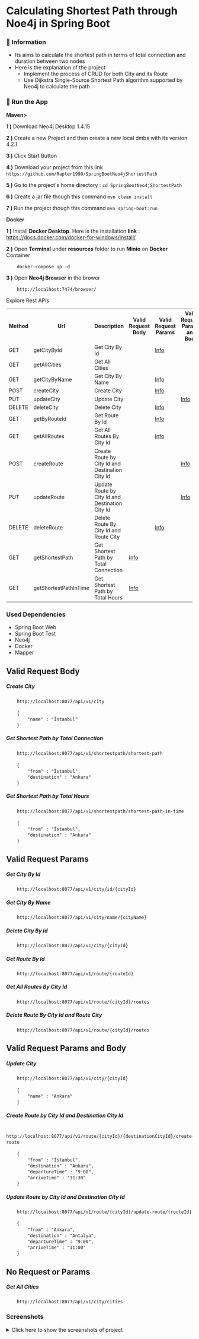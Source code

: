 # Calculating Shortest Path through Noe4j in Spring Boot

### 📖 Information

<ul style="list-style-type:disc">
  <li>Its aims to calculate the shortest path in terms of total connection and duration between two nodes</li>
  <li>Here is the explanation of the project
      <ul>
        <li>Implement the process of CRUD for both City and its Route</li>
        <li>Use Dijkstra Single-Source Shortest Path algorithm supported by Neo4j to calculate the path</li>
      </ul>
  </li>
</ul>

### 🔨 Run the App

<b>Maven></b>

<b>1 )</b> Download Neo4j Desktop 1.4.15

<b>2 )</b> Create a new Project and then create a new local dmbs with its version 4.2.1

<b>3 )</b> Click Start Button

<b>4 )</b> Download your project from this link `https://github.com/Rapter1990/SpringBootNeo4jShortestPath`

<b>5 )</b> Go to the project's home directory :  `cd SpringBootNeo4jShortestPath`

<b>6 )</b> Create a jar file though this command `mvn clean install`

<b>7 )</b> Run the project though this command `mvn spring-boot:run`


<b>Docker</b>

<b>1 )</b> Install <b>Docker Desktop</b>. Here is the installation <b>link</b> : https://docs.docker.com/docker-for-windows/install/

<b>2 )</b> Open <b>Terminal</b> under <b>resources</b> folder to run <b>Minio</b> on <b>Docker</b> Container
```
    docker-compose up -d
```
<b>3 )</b> Open <b>Neo4j Browser</b> in the brower
```
    http://localhost:7474/browser/
```

Explore Rest APIs
<table style="width:100%">
  <tr>
    <th>Method</th>
    <th>Url</th>
    <th>Description</th>
    <th>Valid Request Body</th>
    <th>Valid Request Params</th>
    <th>Valid Request Params and Body</th>
    <th>No Request or Params</th>
  </tr>
  <tr>
      <td>GET</td>
      <td>getCityById</td>
      <td>Get City By Id</td>
      <td></td>
      <td><a href="README.md#getCityById">Info</a></td>
      <td></td>
      <td></td>
  </tr>
  <tr>
      <td>GET</td>
      <td>getAllCities</td>
      <td>Get All Cities</td>
      <td></td>
      <td></td>
      <td></td>
      <td><a href="README.md#getAllCities">Info</a></td>
  </tr>
  <tr>
      <td>GET</td>
      <td>getCityByName</td>
      <td>Get City By Name</td>
      <td></td>
      <td><a href="README.md#getCityByName">Info</a></td>
      <td></td>
      <td></td>
  </tr>
  <tr>
      <td>POST</td>
      <td>createCity</td>
      <td>Create City</td>
      <td></td>
      <td><a href="README.md#getCityByName">Info</a></td>
      <td></td>
      <td></td>
  </tr>
  <tr>
      <td>PUT</td>
      <td>updateCity</td>
      <td>Update City</td>
      <td></td>
      <td></td>
      <td><a href="README.md#updateCity">Info</a></td>
      <td></td>
  </tr>
  <tr>
      <td>DELETE</td>
      <td>deleteCity</td>
      <td>Delete City</td>
      <td></td>
      <td><a href="README.md#deleteCity">Info</a></td>
      <td></td>
      <td></td>
  </tr>
  <tr>
      <td>GET</td>
      <td>getByRouteId</td>
      <td>Get Route By Id</td>
      <td></td>
      <td><a href="README.md#getByRouteId">Info</a></td>
      <td></td>
      <td></td>
  </tr>
  <tr>
      <td>GET</td>
      <td>getAllRoutes</td>
      <td>Get All Routes By City Id</td>
      <td></td>
      <td><a href="README.md#getAllRoutes">Info</a></td>
      <td></td>
      <td></td>
  </tr>
  <tr>
      <td>POST</td>
      <td>createRoute</td>
      <td>Create Route by City Id and Destination City Id</td>
      <td></td>
      <td></td>
      <td><a href="README.md#createRoute">Info</a></td>
      <td></td>
  </tr>
  <tr>
      <td>PUT</td>
      <td>updateRoute</td>
      <td>Update Route by City Id and Destination City Id</td>
      <td></td>
      <td></td>
      <td><a href="README.md#updateRoute">Info</a></td>
      <td></td>
  </tr>
  <tr>
      <td>DELETE</td>
      <td>deleteRoute</td>
      <td>Delete Route By City Id and Route City</td>
      <td></td>
      <td><a href="README.md#deleteRoute">Info</a></td>
      <td></td>
      <td></td>
  </tr>
  <tr>
       <td>GET</td>
       <td>getShortestPath</td>
       <td>Get Shortest Path by Total Connection</td>
       <td><a href="README.md#getShortestPath">Info</a></td>
       <td></td>
       <td></td>
       <td></td>
  </tr>
  <tr>
       <td>GET</td>
       <td>getShortestPathInTime</td>
       <td>Get Shortest Path by Total Hours</td>
       <td><a href="README.md#getShortestPathInTime">Info</a></td>
       <td></td>
       <td></td>
       <td></td>
  </tr>
</table>


### Used Dependencies
* Spring Boot Web
* Spring Boot Test
* Neo4j
* Docker
* Mapper

## Valid Request Body

##### <a id="createCity">Create City
```
    http://localhost:8077/api/v1/city

    {
        "name" : "İstanbul"
    }
```

##### <a id="getShortestPath">Get Shortest Path by Total Connection
```
    http://localhost:8077/api/v1/shortestpath/shortest-path

    {
        "from" : "İstanbul",
        "destination" : "Ankara"
    }
```

##### <a id="getShortestPathInTime">Get Shortest Path by Total Hours
```
    http://localhost:8077/api/v1/shortestpath/shortest-path-in-time

    {
        "from" : "İstanbul",
        "destination" : "Ankara"
    }
```



## Valid Request Params

##### <a id="getCityById">Get City By Id
```
    http://localhost:8077/api/v1/city/id/{cityId}
```

##### <a id="getCityByName">Get City By Name
```
    http://localhost:8077/api/v1/city/name/{cityName}
```

##### <a id="deleteCity">Delete City By Id
```
    http://localhost:8077/api/v1/city/{cityId}
```

##### <a id="getByRouteId">Get Route By Id
```
    http://localhost:8077/api/v1/route/{routeId}
```

##### <a id="getAllRoutes">Get All Routes By City Id
```
    http://localhost:8077/api/v1/route/{cityId}/routes
```

##### <a id="deleteRoute">Delete Route By City Id and Route City
```
    http://localhost:8077/api/v1/route/{cityId}/routes
```

## Valid Request Params and Body

##### <a id="updateCity">Update City
```
    http://localhost:8077/api/v1/city/{cityId}

    {
        "name" : "Ankara"
    }
```

##### <a id="createRoute">Create Route by City Id and Destination City Id
```
    http://localhost:8077/api/v1/route/{cityId}/{destinationCityId}/create-route

    {
        "from" : "İstanbul",
        "destination" : "Ankara",
        "departureTime" : "9:00",
        "arriveTime" : "11:30"
    }
```

##### <a id="updateRoute">Update Route by City Id and Destination City Id
```
    http://localhost:8077/api/v1/route/{cityId}/update-route/{routeId}

    {
        "from" : "Ankara",
        "destination" : "Antalya",
        "departureTime" : "9:00",
        "arriveTime" : "11:00"
    }
```

## No Request or Params

##### <a id="getAllCities">Get All Cities
```
    http://localhost:8077/api/v1/city/cities
```


### Screenshots

<details>
<summary>Click here to show the screenshots of project</summary>
    <p> Figure 1 </p>
    <img src ="screenshots/screenshot_1.PNG">
</details>    
    